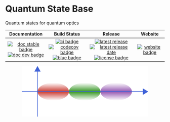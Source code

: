 # Quantum State Base

Quantum states for quantum optics
  
| **Documentation** | **Build Status** | **Release** | **Website** |
|:-----------------:|:----------------:|:-----------:|:-----------:|
| [![doc stable badge]][doc stable link] <br> [![doc dev badge]][doc dev link] | [![ci badge]][ci link] [![codecov badge]][codecov link] <br> [![blue badge]][blue link] | [![latest release]][release link] [![latest release date]][release link] <br> [![license badge]][license link]| [![website badge]][website link] |

[doc stable badge]: https://img.shields.io/badge/docs-stable-blue.svg
[doc stable link]: https://foldfelis-QO.github.io/QuantumStateBase.jl/stable
[doc dev badge]: https://img.shields.io/badge/docs-dev-blue.svg
[doc dev link]: https://foldfelis-QO.github.io/QuantumStateBase.jl/dev

[ci badge]: https://github.com/foldfelis-QO/QuantumStateBase.jl/actions/workflows/CI.yml/badge.svg
[ci link]: https://github.com/foldfelis-QO/QuantumStateBase.jl/actions/workflows/CI.yml
[codecov badge]: https://codecov.io/gh/foldfelis-QO/QuantumStateBase.jl/branch/master/graph/badge.svg?token=EBN8JTY03A
[codecov link]: https://codecov.io/gh/foldfelis-QO/QuantumStateBase.jl
[blue badge]: https://img.shields.io/badge/code%20style-blue-4495d1.svg
[blue link]: https://github.com/invenia/BlueStyle

[latest release]: https://img.shields.io/github/v/release/foldfelis-QO/QuantumStateBase.jl
[latest release date]: https://img.shields.io/github/release-date/foldfelis-QO/QuantumStateBase.jl
[release link]: https://github.com/foldfelis-QO/QuantumStateBase.jl/releases/
[license badge]: https://img.shields.io/github/license/foldfelis-QO/QuantumStateBase.jl
[license link]: https://github.com/foldfelis-QO/QuantumStateBase.jl/blob/master/LICENSE

[website badge]: https://img.shields.io/website?url=https%3A%2F%2Ffoldfelis-qo.github.io%2FQuantumStateBase.jl%2F
[website link]: https://foldfelis-qo.github.io/QuantumStateBase.jl

<p align="center">
  <img src="icon.png" alt="QuantumStateBase" width="400"/>
</p>
